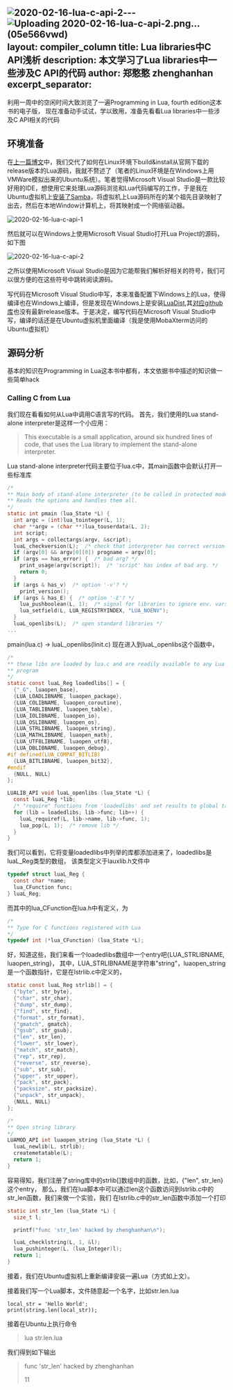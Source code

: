 ![2020-02-16-lua-c-api-2](https://i.loli.net/2020/02/19/29mrikHMPvARWFE.png)---![Uploading 2020-02-16-lua-c-api-2.png… (05e566vwd)]()
layout: compiler_column
title: Lua libraries中C API浅析
description: 本文学习了Lua libraries中一些涉及C API的代码
author: 郑憨憨 zhenghanhan
excerpt_separator: <!--more-->
---
利用一周中的空闲时间大致浏览了一遍Programming in Lua, fourth edition这本书的电子版，
现在准备动手试试，学以致用，准备先看看Lua libraries中一些涉及C API相关的代码<!--more-->
## 环境准备
在[上一篇博文](2020-2-13-lua-materials-summary.html)中，我们交代了如何在Linux环境下build&install从官网下载的release版本的Lua源码，我就不赘述了（笔者的Linux环境是在Windows上用VMWare模拟出来的Ubuntu系统）。笔者觉得Microsoft Visual Studio是一款比较好用的IDE，想使用它来处理Lua源码浏览和Lua代码编写的工作，于是我在Ubuntu虚拟机上[安装了Samba](https://ubuntu.com/tutorials/install-and-configure-samba#1-overview)，将虚拟机上Lua源码所在的某个祖先目录映射了出去，然后在本地Window计算机上，将其映射成一个网络驱动器。

![2020-02-16-lua-c-api-1](https://i.loli.net/2020/02/17/4DVjXGeU7TFsSnc.png)

然后就可以在Windows上使用Microsoft Visual Studio打开Lua Project的源码，如下图

![2020-02-16-lua-c-api-2](https://i.loli.net/2020/02/19/IpVKnWMQHERZdkP.png)

之所以使用Microsoft Visual Studio是因为它能帮我们解析好相关的符号，我们可以很方便的在这些符号中跳转阅读源码。

写代码在Microsoft Visual Studio中写，本来准备配置下Windows上的Lua，使得编译也在Windows上编译，但是发现在Windows上是安装[LuaDist](http://luadist.org/),其[对应github库](https://github.com/LuaDist/lua)也没有最新release版本。于是决定，编写代码在Microsoft Visual Studio中写，编译的话还是在Ubuntu虚拟机里面编译（我是使用MobaXterm访问的Ubuntu虚拟机）

## 源码分析
基本的知识在Programming in Lua这本书中都有，本文依据书中描述的知识做一些简单hack
### Calling C from Lua
我们现在看看如何从Lua中调用C语言写的代码。
首先，我们使用的Lua stand-alone interpreter是这样一个小应用：
> This executable is a small application, around six hundred lines of code, that uses the Lua library to implement the stand-alone interpreter.

Lua stand-alone interpreter代码主要位于lua.c中，其main函数中会默认打开一些标准库

```c
/*
** Main body of stand-alone interpreter (to be called in protected mode).
** Reads the options and handles them all.
*/
static int pmain (lua_State *L) {
  int argc = (int)lua_tointeger(L, 1);
  char **argv = (char **)lua_touserdata(L, 2);
  int script;
  int args = collectargs(argv, &script);
  luaL_checkversion(L);  /* check that interpreter has correct version */
  if (argv[0] && argv[0][0]) progname = argv[0];
  if (args == has_error) {  /* bad arg? */
    print_usage(argv[script]);  /* 'script' has index of bad arg. */
    return 0;
  }
  if (args & has_v)  /* option '-v'? */
    print_version();
  if (args & has_E) {  /* option '-E'? */
    lua_pushboolean(L, 1);  /* signal for libraries to ignore env. vars. */
    lua_setfield(L, LUA_REGISTRYINDEX, "LUA_NOENV");
  }
  luaL_openlibs(L);  /* open standard libraries */
...
```
pmain(lua.c) -> luaL_openlibs(linit.c)
现在进入到luaL_openlibs这个函数中，

```c
/*
** these libs are loaded by lua.c and are readily available to any Lua
** program
*/
static const luaL_Reg loadedlibs[] = {
  {"_G", luaopen_base},
  {LUA_LOADLIBNAME, luaopen_package},
  {LUA_COLIBNAME, luaopen_coroutine},
  {LUA_TABLIBNAME, luaopen_table},
  {LUA_IOLIBNAME, luaopen_io},
  {LUA_OSLIBNAME, luaopen_os},
  {LUA_STRLIBNAME, luaopen_string},
  {LUA_MATHLIBNAME, luaopen_math},
  {LUA_UTF8LIBNAME, luaopen_utf8},
  {LUA_DBLIBNAME, luaopen_debug},
#if defined(LUA_COMPAT_BITLIB)
  {LUA_BITLIBNAME, luaopen_bit32},
#endif
  {NULL, NULL}
};

LUALIB_API void luaL_openlibs (lua_State *L) {
  const luaL_Reg *lib;
  /* "require" functions from 'loadedlibs' and set results to global table */
  for (lib = loadedlibs; lib->func; lib++) {
    luaL_requiref(L, lib->name, lib->func, 1);
    lua_pop(L, 1);  /* remove lib */
  }
}

```
我们可以看到，它将变量loadedlibs中列举的库都添加进来了，loadedlibs是luaL_Reg类型的数组，
该类型定义于lauxlib.h文件中
```c
typedef struct luaL_Reg {
  const char *name;
  lua_CFunction func;
} luaL_Reg;
```
而其中的lua_CFunction在lua.h中有定义，为
```c
/*
** Type for C functions registered with Lua
*/
typedef int (*lua_CFunction) (lua_State *L);
```

好，知道这些，我们来看一个loadedlibs数组中一个entry吧{LUA_STRLIBNAME, luaopen_string}，
其中，LUA_STRLIBNAME是字符串"string"，luaopen_string是一个函数指针，它是在lstrlib.c中定义的，
```c
static const luaL_Reg strlib[] = {
  {"byte", str_byte},
  {"char", str_char},
  {"dump", str_dump},
  {"find", str_find},
  {"format", str_format},
  {"gmatch", gmatch},
  {"gsub", str_gsub},
  {"len", str_len},
  {"lower", str_lower},
  {"match", str_match},
  {"rep", str_rep},
  {"reverse", str_reverse},
  {"sub", str_sub},
  {"upper", str_upper},
  {"pack", str_pack},
  {"packsize", str_packsize},
  {"unpack", str_unpack},
  {NULL, NULL}
};

/*
** Open string library
*/
LUAMOD_API int luaopen_string (lua_State *L) {
  luaL_newlib(L, strlib);
  createmetatable(L);
  return 1;
}
```
容易得知，我们注册了string库中的strlib[]数组中的函数，比如，{"len", str_len}这个entry，
那么，我们在lua脚本中可以通过len这个函数访问到lstrlib.c中的str_len函数，我们来做一个实验，我们
在lstrlib.c中的str_len函数中添加一个打印
```c
static int str_len (lua_State *L) {
  size_t l;

  printf("func 'str_len' hacked by zhenghanhan\n");

  luaL_checklstring(L, 1, &l);
  lua_pushinteger(L, (lua_Integer)l);
  return 1;
}
```
接着，我们在Ubuntu虚拟机上重新编译安装一遍Lua（方式如上文）。

接着我们写一个Lua脚本，文件随意起一个名字，比如str.len.lua
```shell
local_str = 'Hello World';
print(string.len(local_str));
```
接着在Ubuntu上执行命令
> lua str.len.lua

我们得到如下输出
> func 'str_len' hacked by zhenghanhan
>
> 11
